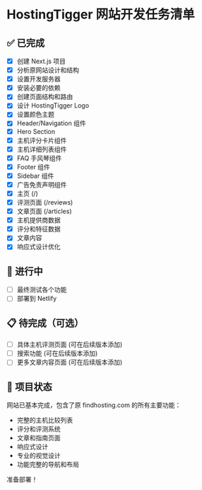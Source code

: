 # HostingTigger 网站开发任务清单

## ✅ 已完成
- [x] 创建 Next.js 项目
- [x] 分析原网站设计和结构
- [x] 设置开发服务器
- [x] 安装必要的依赖
- [x] 创建页面结构和路由
- [x] 设计 HostingTigger Logo
- [x] 设置颜色主题
- [x] Header/Navigation 组件
- [x] Hero Section
- [x] 主机评分卡片组件
- [x] 主机详细列表组件
- [x] FAQ 手风琴组件
- [x] Footer 组件
- [x] Sidebar 组件
- [x] 广告免责声明组件
- [x] 主页 (/)
- [x] 评测页面 (/reviews)
- [x] 文章页面 (/articles)
- [x] 主机提供商数据
- [x] 评分和特征数据
- [x] 文章内容
- [x] 响应式设计优化

## 🔄 进行中
- [ ] 最终测试各个功能
- [ ] 部署到 Netlify

## 📋 待完成（可选）
- [ ] 具体主机评测页面 (可在后续版本添加)
- [ ] 搜索功能 (可在后续版本添加)
- [ ] 更多文章内容页面 (可在后续版本添加)

## 🎉 项目状态
网站已基本完成，包含了原 findhosting.com 的所有主要功能：
- 完整的主机比较列表
- 评分和评测系统
- 文章和指南页面
- 响应式设计
- 专业的视觉设计
- 功能完整的导航和布局

准备部署！
